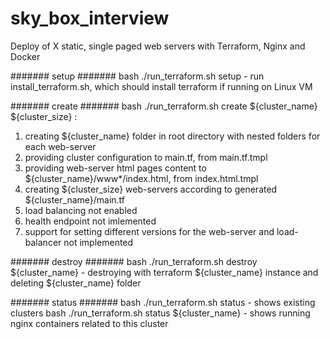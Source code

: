 # sky_box_interview
Deploy of X static, single paged web servers with Terraform, Nginx and Docker

####### setup #######
bash ./run_terraform.sh setup - run install_terraform.sh, which should install terraform if running on Linux VM

####### create #######
bash ./run_terraform.sh create ${cluster_name} ${cluster_size} :
1. creating ${cluster_name} folder in root directory with nested folders for each web-server
2. providing cluster configuration to main.tf, from main.tf.tmpl
3. providing web-server html pages content to ${cluster_name}/www*/index.html, from index.html.tmpl
4. creating ${cluster_size} web-servers according to generated ${cluster_name}/main.tf
5. load balancing not enabled
6. health endpoint not imlemented
7. support for setting different versions for the web-server and load-balancer not implemented

####### destroy #######
bash ./run_terraform.sh destroy ${cluster_name} - destroying with terraform ${cluster_name} instance and deleting ${cluster_name} folder

####### status #######
bash ./run_terraform.sh status - shows existing clusters
bash ./run_terraform.sh status ${cluster_name} - shows running nginx containers related to this cluster



